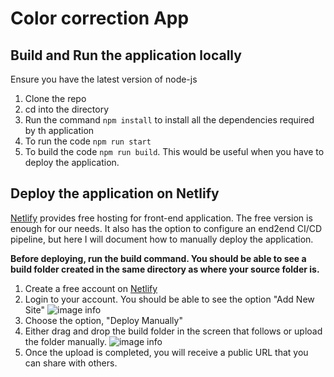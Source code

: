 # Color correction App

## Build and Run the application locally

Ensure you have the latest version of node-js
1. Clone the repo
2. cd into the directory
3. Run the command `npm install` to install all the dependencies required by th application
4. To run the code `npm run start`
5. To build the code `npm run build`. This would be useful when you have to deploy the application.

## Deploy the application on Netlify

[Netlify](https://www.netlify.com/) provides free hosting for front-end application. The free version is enough for our needs. It also has the option to configure an end2end CI/CD pipeline, but here I will document how to manually deploy the application.

**Before deploying, run the build command. You should be able to see a build folder created in the same directory as where your source folder is.**

1. Create a free account on [Netlify](https://www.netlify.com/)
2. Login to your account. You should be able to see the option "Add New Site"
![image info](./images/team_overview.png)
3. Choose the option, "Deploy Manually"
4. Either drag and drop the build folder in the screen that follows or upload the folder manually.
![image info](./images/deploy.png)
5. Once the upload is completed, you will receive a public URL that you can share with others.